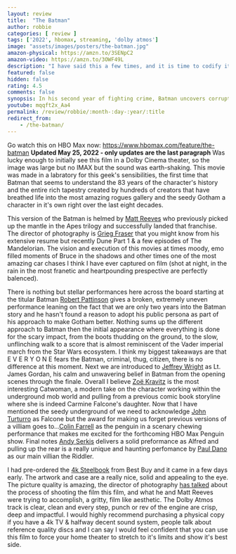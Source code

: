 ```yaml
---
layout: review
title:  "The Batman"
author: robbie
categories: [ review ]
tags: ['2022', hbomax, streaming, 'dolby atmos']
image: "assets/images/posters/the-batman.jpg"
amazon-physical: https://amzn.to/3SENpC2
amazon-video: https://amzn.to/3OWF49L
description: "I have said this a few times, and it is time to codify it in writing.  I think this is the best Batman adaptation ever made on film."
featured: false
hidden: false
rating: 4.5
comments: false
synopsis: In his second year of fighting crime, Batman uncovers corruption in Gotham City that connects to his own family while facing a serial killer known as the Riddler.
youtube: mqqft2x_Aa4
permalink: /review/robbie/:month-:day-:year/:title
redirect_from:
    - /the-batman/
---
```


Go watch this on HBO Max now: https://www.hbomax.com/feature/the-batman
**Updated May 25, 2022 - only updates are the last paragraph**
Was lucky enough to initially see this film in a Dolby Cinema theater, so the image was large but no IMAX but the sound was earth-shaking. This movie was made in a labratory for this geek's sensibilities, the first time that Batman that seems to understand the 83 years of the character's history and the entire rich tapestry created by hundreds of creators that have breathed life into the most amazing rogues gallery and the seedy Gotham a character in it's own right over the last eight decades.

This version of the Batman is helmed by <a href="https://www.imdb.com/name/nm0716257/">Matt Reeves</a> who previously picked up the mantle in the Apes trilogy and successfully landed that franchise. The director of photography is <a href="https://www.imdb.com/name/nm0292132/">Grieg Fraser</a> that you might know from his extensive resume but recently Dune Part 1 & a few episodes of The Mandelorian.  The vision and execution of this movies at times moody, emo filled moments of Bruce in the shadows and other times one of the most amazing car chases I think I have ever captured on film (shot at night, in the rain in the most franetic and heartpounding prespective are perfectly balenced). 

There is nothing but stellar performances here across the board starting at the titular Batman <a href="https://www.imdb.com/title/tt1877830/">Robert Pattinson</a> gives a broken, extremely uneven performance leaning on the fact that we are only two years into the Batman story and he hasn't found a reason to adopt his public persona as part of his approach to make Gotham better.  Nothing sums up the different approach to Batman then the initial appearance where everything is done for the scary impact, from the boots thudding on the ground, to the slow, unflinching walk to a score that is almost reminiscent of the Vader imperial march from the Star Wars ecosystem. I think my biggest takeaways are that E V E R Y O N E fears the Batman, criminal, thug, citizen, there is no difference at this moment. Next we are introduced to <a href="https://www.imdb.com/name/nm0942482/">Jeffrey Wright</a> as Lt. James Gordan, his calm and unwavering belief in Batman from the opening scenes through the finale. Overall I believe <a href="https://www.imdb.com/name/nm2368789/">Zoë Kravitz</a> is the most interesting Catwoman, a modern take on the character working within the underground mob world and pulling from a previous comic book storyline where she is indeed Carmine Falcone's daughter.  Now that I have mentioned the seedy underground of we need to acknowledge <a href="https://www.imdb.com/name/nm0001806">John Turturro</a> as Falcone but the award for making us forget previous versions of a villiam goes to...<a href="https://www.imdb.com/name/nm0268199/">Colin Farrell</a> as the penguin in a scenary chewing performance that makes me excited for the forthcoming HBO Max Penguin show.  Final notes <a href="https://www.imdb.com/name/nm0785227/">Andy Serkis</a> delivers a solid preformance as Alfred and pulling up the rear is a really unique and haunting perfomance by <a href="https://www.imdb.com/name/nm0200452/">Paul Dano</a> as our main villian the Riddler.

I had pre-ordered the <a href="https://www.bestbuy.com/site/the-batman-steelbook-includes-digital-copy-4k-ultra-hd-blu-ray-blu-ray-only--best-buy-2022/6503607.p?skuId=6503607">4k Steelbook</a> from Best Buy and it came in a few days early.  The artwork and case are a really nice, solid and appealing to the eye.  The picture quality is amazing, the director of photography <a href="https://www.indiewire.com/2022/03/the-batman-cinematography-greig-fraser-matt-reeves-interview-1234704530/">has talked</a> about the process of shooting the film this film, and what he and Matt Reeves were trying to accomplish, a gritty, film like aesthetic.  The Dolby Atmos track is clear, clean and every step, punch or rev of the engine are crisp, deep and impactful.  I would highly recommend purchasing a physical copy if you have a 4k TV & halfway decent sound system, people talk about reference quality discs and I can say I would feel confident that you can use this film to force your home theater to stretch to it's limits and show it's best side.   

